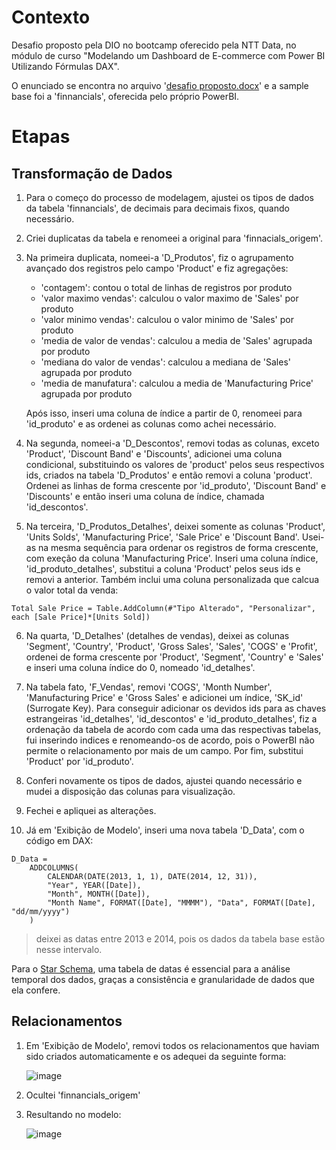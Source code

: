 # Contexto
Desafio proposto pela DIO no bootcamp oferecido pela NTT Data, no módulo de curso "Modelando um Dashboard de E-commerce com Power BI Utilizando Fórmulas DAX".

O enunciado se encontra no arquivo '[desafio proposto.docx](https://github.com/Otto-21/DIO/blob/main/desafios/powerBI/desafio%20star%20schema/desafio%20proposto.docx)' e a sample base foi a 'finnancials', oferecida pelo próprio PowerBI.

# Etapas
## Transformação de Dados
1. Para o começo do processo de modelagem, ajustei os tipos de dados da tabela 'finnancials', de decimais para decimais fixos, quando necessário.
   
2. Criei duplicatas da tabela e renomeei a original para 'finnacials_origem'.
  
3. Na primeira duplicata, nomeei-a 'D_Produtos', fiz o agrupamento avançado dos registros pelo campo 'Product' e fiz agregações:
    - 'contagem': contou o total de linhas de registros por produto
    - 'valor maximo vendas': calculou o valor maximo de 'Sales' por produto
    - 'valor minimo vendas': calculou o valor minimo de 'Sales' por produto
    - 'media de valor de vendas': calculou a media de 'Sales' agrupada por produto
    - 'mediana do valor de vendas': calculou a mediana de 'Sales' agrupada por produto
    - 'media de manufatura': calculou a media de 'Manufacturing Price' agrupada por produto
      
    Após isso, inseri uma coluna de índice a partir de 0, renomeei para 'id_produto' e as ordenei as colunas como achei necessário.

4. Na segunda, nomeei-a 'D_Descontos', removi todas as colunas, exceto 'Product', 'Discount Band' e 'Discounts', adicionei uma coluna condicional, substituindo os valores de 'product' pelos seus respectivos ids, criados na tabela 'D_Produtos' e então removi a coluna 'product'.
    Ordenei as linhas de forma crescente por 'id_produto', 'Discount Band' e 'Discounts' e então inseri uma coluna de índice, chamada 'id_descontos'.

5. Na terceira, 'D_Produtos_Detalhes', deixei somente as colunas 'Product', 'Units Solds', 'Manufacturing Price', 'Sale Price' e 'Discount Band'. Usei-as na mesma sequência para ordenar os registros de forma crescente, com exeção da coluna 'Manufacturing Price'. Inseri uma coluna índice, 'id_produto_detalhes', substitui a coluna 'Product' pelos seus ids e removi a anterior. Também inclui uma coluna personalizada que calcua o valor total da venda:
   
```
Total Sale Price = Table.AddColumn(#"Tipo Alterado", "Personalizar", each [Sale Price]*[Units Sold])
```
6. Na quarta, 'D_Detalhes' (detalhes de vendas), deixei as colunas 'Segment', 'Country', 'Product', 'Gross Sales', 'Sales', 'COGS' e 'Profit', ordenei de forma crescente por 'Product', 'Segment', 'Country' e 'Sales' e inseri uma coluna índice do 0, nomeado 'id_detalhes'.

7. Na tabela fato, 'F_Vendas', removi 'COGS', 'Month Number', 'Manufacturing Price' e 'Gross Sales' e adicionei um índice, 'SK_id' (Surrogate Key).
    Para conseguir adicionar os devidos ids para as chaves estrangeiras 'id_detalhes', 'id_descontos' e 'id_produto_detalhes', fiz a ordenação da tabela de acordo com cada uma das respectivas tabelas, fui inserindo indices e renomeando-os de acordo, pois o PowerBI não permite o relacionamento por mais de um campo.
    Por fim, substitui 'Product' por 'id_produto'.

8. Conferi novamente os tipos de dados, ajustei quando necessário e mudei a disposição das colunas para visualização.

9. Fechei e apliquei as alterações.

10. Já em 'Exibição de Modelo', inseri uma nova tabela 'D_Data', com o código em DAX:
```
D_Data = 
    ADDCOLUMNS(
        CALENDAR(DATE(2013, 1, 1), DATE(2014, 12, 31)),
        "Year", YEAR([Date]),
        "Month", MONTH([Date]),
        "Month Name", FORMAT([Date], "MMMM"), "Data", FORMAT([Date], "dd/mm/yyyy")
    )
```
> deixei as datas entre 2013 e 2014, pois os dados da tabela base estão nesse intervalo.

  Para o [Star Schema](https://learn.microsoft.com/pt-br/power-bi/guidance/star-schema), uma tabela de datas é essencial para a análise temporal dos dados, graças a consistência e granularidade de dados que ela confere.

## Relacionamentos
1. Em 'Exibição de Modelo', removi todos os relacionamentos que haviam sido criados automaticamente e os adequei da seguinte forma:
   
   ![image](https://github.com/user-attachments/assets/f0373e11-c98c-4278-9558-a63796bab6c9)

2. Ocultei 'finnancials_origem'

3. Resultando no modelo:

   ![image](https://github.com/user-attachments/assets/bd798830-2b01-41f8-8ede-5d725346f814)
